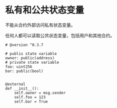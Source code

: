 # 私有和公共状态变量

不能从合约外部访问私有状态变量。

任何人都可以读取公共状态变量，包括用户和其他合约。

```
# @version ^0.3.7

# publis state variable
owner: public(address)
# private state variable
foo: uint256
bar: public(bool)


@external
def __init__():
    self.owner = msg.sender
    self.foo = 123
    self.bar = True

```